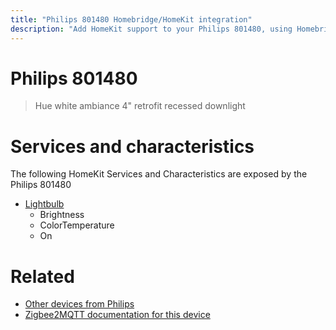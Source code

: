 ```yaml
---
title: "Philips 801480 Homebridge/HomeKit integration"
description: "Add HomeKit support to your Philips 801480, using Homebridge, Zigbee2MQTT and homebridge-z2m."
---
```

<!---
This file has been GENERATED using src/docgen/docgen.ts
DO NOT EDIT THIS FILE MANUALLY!
-->
# Philips 801480
> Hue white ambiance 4" retrofit recessed downlight


# Services and characteristics
The following HomeKit Services and Characteristics are exposed by
the Philips 801480

* [Lightbulb](../../light.md)
  * Brightness
  * ColorTemperature
  * On


# Related
* [Other devices from Philips](../index.md#philips)
* [Zigbee2MQTT documentation for this device](https://www.zigbee2mqtt.io/devices/801480.html)